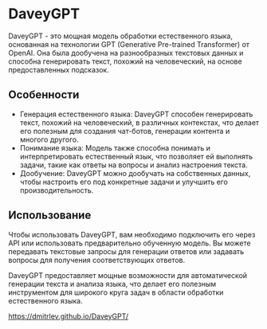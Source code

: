 # DaveyGPT

DaveyGPT - это мощная модель обработки естественного языка, основанная на технологии GPT (Generative Pre-trained Transformer) от OpenAI. Она была дообучена на разнообразных текстовых данных и способна генерировать текст, похожий на человеческий, на основе предоставленных подсказок.

## Особенности

- Генерация естественного языка: DaveyGPT способен генерировать текст, похожий на человеческий, в различных контекстах, что делает его полезным для создания чат-ботов, генерации контента и многого другого.
- Понимание языка: Модель также способна понимать и интерпретировать естественный язык, что позволяет ей выполнять задачи, такие как ответы на вопросы и анализ настроения текста.
- Дообучение: DaveyGPT можно дообучать на собственных данных, чтобы настроить его под конкретные задачи и улучшить его производительность.

## Использование

Чтобы использовать DaveyGPT, вам необходимо подключить его через API или использовать предварительно обученную модель. Вы можете передавать текстовые запросы для генерации ответов или задавать вопросы для получения соответствующих ответов.

DaveyGPT предоставляет мощные возможности для автоматической генерации текста и анализа языка, что делает его полезным инструментом для широкого круга задач в области обработки естественного языка.

https://dmitrlev.github.io/DaveyGPT/
